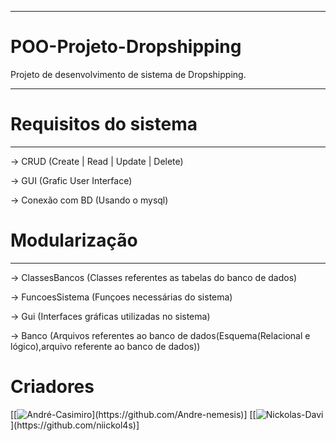 -------------------------------------------------------

# POO-Projeto-Dropshipping
Projeto de desenvolvimento de sistema de Dropshipping.

-------------------------------------------------------

# Requisitos do sistema
-------------------------------------------------------
-> CRUD (Create | Read | Update | Delete)  

-> GUI (Grafic User Interface)  

-> Conexão com BD (Usando o mysql)  


# Modularização
-------------------------------------------------------
-> ClassesBancos (Classes referentes as tabelas do banco de dados)  

-> FuncoesSistema (Funçoes necessárias do sistema)  

-> Gui (Interfaces gráficas utilizadas no sistema)  

-> Banco (Arquivos referentes ao banco de dados(Esquema(Relacional e lógico),arquivo referente ao banco de dados))  


# Criadores
[[![André-Casimiro]([https://icons8.com/icon/k54TXBViMvmF/samurai](https://github.com/Andre-nemesis/TRABALHOJUSSARA/blob/main/icons8-samurai-67.png))](https://github.com/Andre-nemesis)]
[[![Nickolas-Davi]([https://icons8.com/icon/15175/rocket](https://github.com/Andre-nemesis/TRABALHOJUSSARA/blob/main/icons8-rocket-48.png)https://github.com/Andre-nemesis/TRABALHOJUSSARA/blob/main/icons8-rocket-48.png)](https://github.com/niickol4s)]

